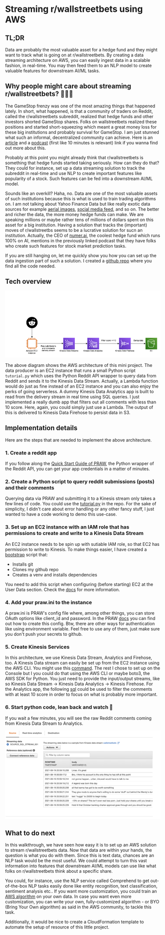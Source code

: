 # Streaming r/wallstreetbets using AWS

## TL;DR

Data are probably the most valuable asset for a hedge fund and they might want to track what is going on at r/wallstreetbets. By creating a data streaming architecture on AWS, you can easily ingest data in a scalable fashion, in real-time. You may then feed them to an NLP model to create valuable features for downstream AI/ML tasks.

## Why people might care about streaming r/wallstreetbets? 💸💸💸

The GameStop frenzy was one of the most amazing things that happened lately. In short, what happened, is that a community of traders on Reddit, called the r/wallstreetbets subreddit, realized that hedge funds and other investors shorted GameStop shares. Folks on wallstreetbets realized these positions and started short-squeezing which meant a great money loss for these big institutions and probably survival for GameStop. I am just stunned what such an informal, decentralized community can achieve. Here is an [article](https://www.wired.com/story/gamestop-stock-wall-street-bets-short-squeeze/) and a [podcast](https://www.youtube.com/watch?v=ziQSpuST6Es) (first like 10 minutes is relevant) link if you wanna find out more about this.

Probably at this point you might already think that r/wallstreetbets is something that hedge funds started taking seriously. How can they do that? They could for instance, set up a data streaming solution to track the subreddit in real-time and use NLP to create important features like popularity of a stock. Such features can be fed into a downstream AI/ML model.

Sounds like an overkill? Haha, no. Data are one of the most valuable assets of such institutions because this is what is used to train trading algorithms on. I am not talking about Yahoo Finance Data but like really exotic data sources for example [aerial images](https://www.afr.com/world/north-america/how-aerial-images-and-data-are-helping-investors-pick-stocks-20190429-p51i3m), [social media feed](https://www.marketsmedia.com/alternative-data-moving-mainstream/), and so on. The better and richer the data, the more money hedge funds can make. We are speaking millions or maybe rather tens of millions of dollars spent on this asset for a big institution. Having a solution that tracks the (important) moves of r/wallstreetbs seems to be a lucrative solution for sucn an institution. Actually, the CEO of [numer.ai](https://numer.ai/), the coolest hedge fund which runs 100% on AI, mentions in the previously linked podcast that they have folks who create such features for stock market prediction tasks.

If you are still hanging on, let me quickly show you how you can set up the data ingestion part of such a solution. I created a [github repo](https://github.com/gerold-csendes-epam/ea-academy-demo) where you find all the code needed.

## Tech overview

![title](../images/streaming-demo-arch.png)

The above diagram shows the AWS architecture of this mini project. The data producer is an EC2 instance that runs a small Python script `tutorial.py` which uses the Python Reddit API wrapper to query data from Reddit and sends it to the Kinesis Data Stream. Actually, a Lambda function would do just as fine instead of an EC2 instance and you can also enjoy the perks of going serverless. A dummy Kinesis Data Analytics app is built to read from the delivery stream in real time using SQL queries. I just implemented a really dumb app that filters out all comments with less than 10 score. Here, again, you could simply just use a Lambda. The output of this is delivered to Kinesis Data Firehose to persist data in S3.

## Implementation details

Here are the steps that are needed to implement the above architecture. 

### 1. Create a reddit app

If you follow along the [Quick Start Guide of PRAW](https://praw.readthedocs.io/en/stable/getting_started/quick_start.html), the Python wrapper of the Reddit API, you can get your app credentials in a matter of minutes.

### 2. Create a Python script to query reddit submissions (posts) and their comments

Querying data via PRAW and submitting it to a Kinesis stream only takes a few lines of code. You could use the [tutorial.py](https://github.com/gerold-csendes-epam/ea-academy-demo/blob/master/tutorial.py) in the repo. For the sake of simplicity, I didn't care about error handling or any other fancy stuff, I just wanted to have a code working to demo this use-case. 

### 3. Set up an EC2 instance with an IAM role that has permissions to create and write to a Kinesis Data Stream

An EC2 instance needs to be spin up with sutiable IAM role, so that EC2 has permission to write to Kinesis. To make things easier, I have created a [bootstrap](https://github.com/gerold-csendes-epam/ea-academy-demo/blob/master/bootstrap.sh) script that:

- Installs git
- Clones my github repo
- Creates a venv and installs dependencies

You need to add this script when configuring (before starting) EC2 at the User Data section. Check the [docs](https://docs.aws.amazon.com/AWSEC2/latest/UserGuide/user-data.html) for more information. 

### 4. Add your praw.ini to the instance

A praw.ini is PRAW's config file where, among other things, you can store OAuth options like client_id and password. In the PRAW [docs](https://praw.readthedocs.io/en/stable/getting_started/configuration/prawini.html#defining-additional-sites) you can find out how to create this config. Btw, there are other ways for authentication like using environment variable. Feel free to use any of them, just make sure you don't push your secrets to github.

### 5. Create Kinesis Services

In this architecture, we use Kinesis Data Stream, Analytics and Firehose, too. A Kinesis Data stream can easily be set up from the EC2 instance using the AWS CLI. You might use this [command](https://github.com/gerold-csendes-epam/ea-academy-demo/blob/master/create-kinesis-stream.sh). The rest I chose to set up on the Console but I you could do that using the AWS CLI or maybe boto3, the AWS SDK for Python. You just need to provide the input/output streams, like so Kinesis Data Stream -> Kinesis Data Analytics -> Kinesis Firehose. For the Analytics app, the following [sql](https://github.com/gerold-csendes-epam/ea-academy-demo/blob/master/real-time.sql) could be used to filter the comments with at least 10 score in order to focus on what is probably more important.

### 6. Start python code, lean back and watch 🍿

If you wait a few minutes, you will see the raw Reddit comments coming from Kinesis Data Stream to Analytics. 

![title](../images/streaming-scr.png)

## What to do next

In this walkthrough, we have seen how easy it is to set up an AWS solution to stream r/wallstreetbets data. Now that data are within your hands, the question is what you do with them. Since this is text data, chances are an NLP task would be the most useful. We could attempt to turn this vast information into features that downstream AI/ML models can use like what folks on r/wallstreetbets think about a specific share.

You could, for instance, use the NLP service called Comprehend to get out-of-the-box NLP tasks easily done like entity recognition, text classification, sentiment analysis etc.. If you want more customization, you could train an [AWS algorithm](https://docs.aws.amazon.com/sagemaker/latest/dg/algos.html) on your own data. In case you want even more customization, you can write your own, fully-customized algorithm - or BYO (Bring Your Own algorithm) as said in the AWS community, to tackle this task.

Additionally, it would be nice to create a CloudFormation template to automate the setup of resource of this little project.
